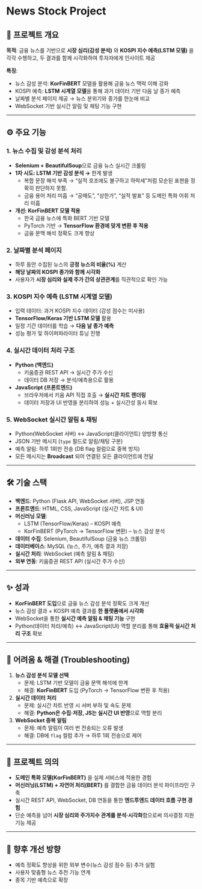 # News Stock Project

## 📌 프로젝트 개요
**목적**: 금융 뉴스를 기반으로 **시장 심리(감성 분석)** 와 **KOSPI 지수 예측(LSTM 모델)** 을 각각 수행하고,
두 결과를 함께 시각화하여 투자자에게 인사이트 제공

**특징**:
- 뉴스 감성 분석: **KorFinBERT** 모델을 활용해 금융 뉴스 맥락 이해 강화
- KOSPI 예측: **LSTM 시계열 모델**을 통해 과거 데이터 기반 다음 날 종가 예측
- 날짜별 분석 페이지 제공 → 뉴스 분위기와 종가를 한눈에 비교
- WebSocket 기반 실시간 알림 및 채팅 기능 구현

---

## ⚙️ 주요 기능
### **1. 뉴스 수집 및 감성 분석 처리**
- **Selenium +** **BeautifulSoup**으로 금융 뉴스 실시간 크롤링
- **1차 시도: LSTM 기반 감성 분석 →** 한계 발생
    - 복합 문장 해석 부족 
    → “실적 호조에도 불구하고 하락세”처럼 모순된 표현을 정확히 판단하지 못함.
    - 금융 용어 처리 미흡 
    → “공매도”, “상한가”, “실적 발표” 등 도메인 특화 어휘 처리 미흡
- **개선: KorFinBERT 모델 적용**
    - 한국 금융 뉴스에 특화 BERT 기반 모델
    - PyTorch 기반 → **TensorFlow 환경에 맞게 변환 후 적용**
    - 금융 문맥 해석 정확도 크게 향상

### **2. 날짜별 분석 페이지**
- 하루 동안 수집된 뉴스의 **긍정 뉴스의 비율(%)** 계산
- **해당 날짜의 KOSPI 종가와 함께 시각화**
- 사용자가 **시장 심리와 실제 주가 간의 상관관계**를 직관적으로 확인 가능

### **3. KOSPI 지수 예측 (LSTM 시계열 모델)**

- 입력 데이터: 과거 KOSPI 지수 데이터 (감성 점수는 미사용)
- **TensorFlow/Keras 기반 LSTM 모델** 활용
- 일정 기간 데이터를 학습 → **다음 날 종가 예측**
- 성능 평가 및 하이퍼파라미터 튜닝 진행

### 4. 실시간 데이터 처리 구조

- **Python (백엔드)**
    - 키움증권 REST API → 실시간 주가 수신
    - 데이터 DB 저장 → 분석/예측용으로 활용
- **JavaScript (프론트엔드)**
    - 브라우저에서 키움 API 직접 호출 → **실시간 차트 렌더링**
    - 데이터 저장과 UI 반영을 분리하여 성능 + 실시간성 동시 확보

### 5. WebSocket 실시간 알림 & 채팅

- Python(WebSocket 서버) ↔ JavaScript(클라이언트) 양방향 통신
- JSON 기반 메시지 (`type` 필드로 알림/채팅 구분)
- 예측 알림: 하루 1회만 전송 (DB flag 컬럼으로 중복 방지)
- 모든 메시지는 **Broadcast** 되어 연결된 모든 클라이언트에 전달

---

## 🛠 기술 스택
- **백엔드**: Python (Flask API, WebSocket 서버), JSP 연동
- **프론트엔드**: HTML, CSS, JavaScript (실시간 차트 & UI)
- **머신러닝 모델**:
    - LSTM (TensorFlow/Keras) – KOSPI 예측
    - KorFinBERT (PyTorch → TensorFlow 변환) – 뉴스 감성 분석
- **데이터 수집**: Selenium, BeautifulSoup (금융 뉴스 크롤링)
- **데이터베이스**: MySQL (뉴스, 주가, 예측 결과 저장)
- **실시간 처리**: WebSocket (예측 알림 & 채팅)
- **외부 연동**: 키움증권 REST API (실시간 주가 수신)

---

## ✨ 성과
- **KorFinBERT 도입**으로 금융 뉴스 감성 분석 정확도 크게 개선
- 뉴스 감성 결과 + KOSPI 예측 결과를 **한 플랫폼에서 시각화**
- WebSocket을 통한 **실시간 예측 알림 & 채팅 기능** 구현
- Python(데이터 처리/예측) ↔ JavaScript(UI) 역할 분리를 통해 **효율적 실시간 처리 구조** 확보

---

## 🚧 어려움 & 해결 (Troubleshooting)
1. **뉴스 감성 분석 모델 선택**
    - 문제: LSTM 기반 모델이 금융 문맥 해석에 한계
    - 해결: **KorFinBERT** 도입 (PyTorch → TensorFlow 변환 후 적용)
2. **실시간 데이터 처리**
    - 문제: 실시간 차트 반영 시 서버 부하 및 속도 문제
    - 해결: **Python은 수집·저장, JS는 실시간 UI 반영**으로 역할 분리
3. **WebSocket 중복 알림**
    - 문제: 예측 알림이 여러 번 전송되는 오류 발생
    - 해결: DB에 `flag` 컬럼 추가 → 하루 1회 전송으로 제어

---

## 🌟 프로젝트 의의
- **도메인 특화 모델(KorFinBERT)** 을 실제 서비스에 적용한 경험
- **머신러닝(LSTM) + 자연어 처리(BERT)** 를 결합한 금융 데이터 분석 파이프라인 구축
- 실시간 REST API, WebSocket, DB 연동을 통한 **엔드투엔드 데이터 흐름 구현 경험**
- 단순 예측을 넘어 **시장 심리와 주가지수 관계를 분석·시각화**함으로써 의사결정 지원 기능 제공

---

## 📌 향후 개선 방향

- 예측 정확도 향상을 위한 외부 변수(뉴스 감성 점수 등) 추가 실험
- 사용자 맞춤형 뉴스 추천 기능 연계
- 종목 기반 예측으로 확장
